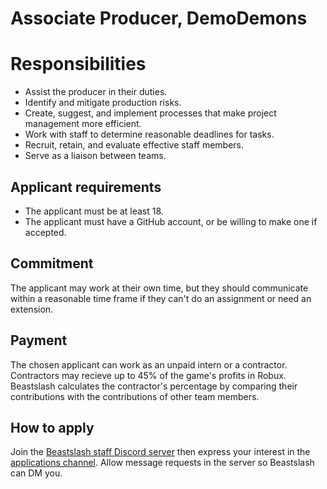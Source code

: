 # Associate Producer, DemoDemons
# Responsibilities
* Assist the producer in their duties.
* Identify and mitigate production risks.
* Create, suggest, and implement processes that make project management more efficient.
* Work with staff to determine reasonable deadlines for tasks.
* Recruit, retain, and evaluate effective staff members.
* Serve as a liaison between teams.

## Applicant requirements
* The applicant must be at least 18.
* The applicant must have a GitHub account, or be willing to make one if accepted.

## Commitment
The applicant may work at their own time, but they should communicate within a reasonable time frame if they can't do an assignment or need an extension.

## Payment
The chosen applicant can work as an unpaid intern or a contractor. Contractors may recieve up to 45% of the game's profits in Robux. Beastslash calculates the contractor's percentage by comparing their contributions with the contributions of other team members.

## How to apply
Join the [Beastslash staff Discord server](https://discord.gg/c4tGk74cUu) then express your interest in the [applications channel](https://discord.com/channels/877183857437323275/1197406708096585900). Allow message requests in the server so Beastslash can DM you.
